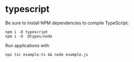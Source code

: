 # typescript

Be sure to install NPM dependencies to compile TypeScript:

```
npm i -D typescript
npm i -D  @types/node
```

Run applications with

```
npx tsc example.ts && node example.js
```
